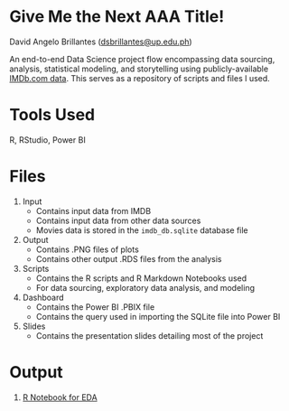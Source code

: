# Give Me the Next AAA Title!
David Angelo Brillantes (dsbrillantes@up.edu.ph)

An end-to-end Data Science project flow encompassing data sourcing, analysis, statistical modeling, and storytelling using publicly-available [IMDb.com data](https://www.imdb.com/interfaces/). This serves as a repository of scripts and files I used.

# Tools Used

R, RStudio, Power BI

# Files

1. Input
    - Contains input data from IMDB
    - Contains input data from other data sources
    - Movies data is stored in the `imdb_db.sqlite` database file
2. Output
    - Contains .PNG files of plots
    - Contains other output .RDS files from the analysis
3. Scripts
    - Contains the R scripts and R Markdown Notebooks used
    - For data sourcing, exploratory data analysis, and modeling
4. Dashboard
    - Contains the Power BI .PBIX file
    - Contains the query used in importing the SQLite file into Power BI
5. Slides
    - Contains the presentation slides detailing most of the project

# Output

1. [R Notebook for EDA](https://dsbrillantes.github.io/IMDB-Analytics/Scripts/01%20EDA.nb.html)
